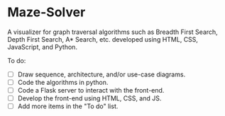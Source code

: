 ﻿# Maze-Solver

 A visualizer for graph traversal algorithms such as Breadth First Search, Depth First Search, A* Search, etc. developed using HTML, CSS, JavaScript, and Python. 

To do:
- [ ] Draw sequence, architecture, and/or use-case diagrams.
- [ ] Code the algorithms in python.
- [ ] Code a Flask server to interact with the front-end.
- [ ] Develop the front-end using HTML, CSS, and JS.
- [ ] Add more items in the "To do" list.
